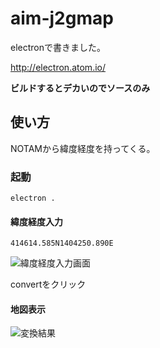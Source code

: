 # aim-j2gmap
electronで書きました。

http://electron.atom.io/

**ビルドするとデカいのでソースのみ**
## 使い方
NOTAMから緯度経度を持ってくる。
### 起動
```electron . ```
#### 緯度経度入力

`414614.585N1404250.890E`

![緯度経度入力画面](https://raw.githubusercontent.com/halka/aim-j2gmap/master/imgs/init.png)

convertをクリック

#### 地図表示

![変換結果](https://raw.githubusercontent.com/halka/aim-j2gmap/master/imgs/map.png)
